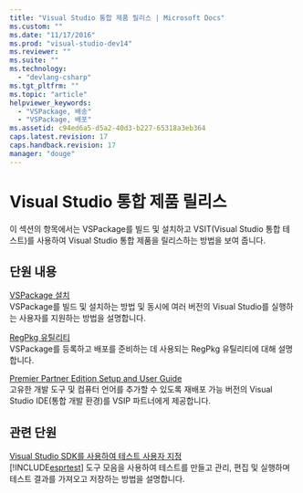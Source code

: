```yaml
---
title: "Visual Studio 통합 제품 릴리스 | Microsoft Docs"
ms.custom: ""
ms.date: "11/17/2016"
ms.prod: "visual-studio-dev14"
ms.reviewer: ""
ms.suite: ""
ms.technology: 
  - "devlang-csharp"
ms.tgt_pltfrm: ""
ms.topic: "article"
helpviewer_keywords: 
  - "VSPackage, 배송"
  - "VSPackage, 배포"
ms.assetid: c94ed6a5-d5a2-40d3-b227-65318a3eb364
caps.latest.revision: 17
caps.handback.revision: 17
manager: "douge"
---
```

# Visual Studio 통합 제품 릴리스
이 섹션의 항목에서는 VSPackage를 빌드 및 설치하고 VSIT\(Visual Studio 통합 테스트\)를 사용하여 Visual Studio 통합 제품을 릴리스하는 방법을 보여 줍니다.  
  
## 단원 내용  
 [VSPackage 설치](../misc/installing-vspackages.md)  
 VSPackage를 빌드 및 설치하는 방법 및 동시에 여러 버전의 Visual Studio를 실행하는 사용자를 지원하는 방법을 설명합니다.  
  
 [RegPkg 유틸리티](../Topic/RegPkg%20Utility.md)  
 VSPackage를 등록하고 배포를 준비하는 데 사용되는 RegPkg 유틸리티에 대해 설명합니다.  
  
 [Premier Partner Edition Setup and User Guide](http://msdn.microsoft.com/ko-kr/8ee4dad7-95d3-4f2d-a8d4-3ba9a80ecae2)  
 고유한 개발 도구 및 컴퓨터 언어를 추가할 수 있도록 재배포 가능 버전의 Visual Studio IDE\(통합 개발 환경\)를 VSIP 파트너에게 제공합니다.  
  
## 관련 단원  
 [Visual Studio SDK를 사용하여 테스트 사용자 지정](http://msdn.microsoft.com/ko-kr/9cf7a840-dd66-4b00-90f7-e00e40370a69)  
 [!INCLUDE[esprtest](../misc/includes/esprtest_md.md)] 도구 모음을 사용하여 테스트를 만들고 관리, 편집 및 실행하며 테스트 결과를 가져오고 저장하는 방법을 설명합니다.